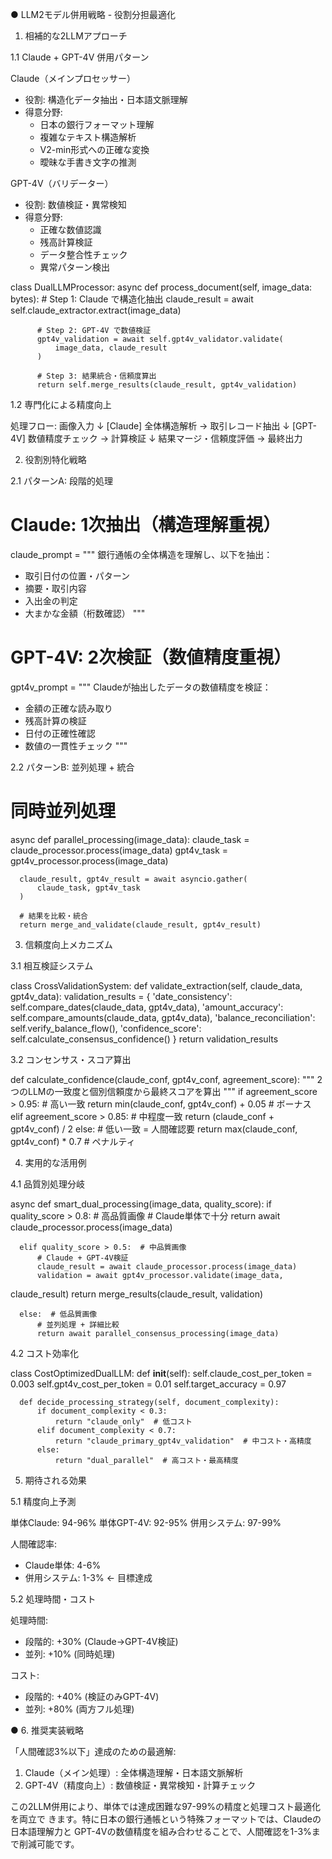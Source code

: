 ● LLM2モデル併用戦略 - 役割分担最適化

  1. 相補的な2LLMアプローチ

  1.1 Claude + GPT-4V 併用パターン

  Claude（メインプロセッサー）
  - 役割: 構造化データ抽出・日本語文脈理解
  - 得意分野:
    - 日本の銀行フォーマット理解
    - 複雑なテキスト構造解析
    - V2-min形式への正確な変換
    - 曖昧な手書き文字の推測

  GPT-4V（バリデーター）
  - 役割: 数値検証・異常検知
  - 得意分野:
    - 正確な数値認識
    - 残高計算検証
    - データ整合性チェック
    - 異常パターン検出

  class DualLLMProcessor:
      async def process_document(self, image_data: bytes):
          # Step 1: Claude で構造化抽出
          claude_result = await self.claude_extractor.extract(image_data)

          # Step 2: GPT-4V で数値検証
          gpt4v_validation = await self.gpt4v_validator.validate(
              image_data, claude_result
          )

          # Step 3: 結果統合・信頼度算出
          return self.merge_results(claude_result, gpt4v_validation)

  1.2 専門化による精度向上

  処理フロー:
  画像入力
      ↓
  [Claude] 全体構造解析 → 取引レコード抽出
      ↓
  [GPT-4V] 数値精度チェック → 計算検証
      ↓
  結果マージ・信頼度評価 → 最終出力

  2. 役割別特化戦略

  2.1 パターンA: 段階的処理

  # Claude: 1次抽出（構造理解重視）
  claude_prompt = """
  銀行通帳の全体構造を理解し、以下を抽出：
  - 取引日付の位置・パターン
  - 摘要・取引内容
  - 入出金の判定
  - 大まかな金額（桁数確認）
  """

  # GPT-4V: 2次検証（数値精度重視）
  gpt4v_prompt = """
  Claudeが抽出したデータの数値精度を検証：
  - 金額の正確な読み取り
  - 残高計算の検証
  - 日付の正確性確認
  - 数値の一貫性チェック
  """

  2.2 パターンB: 並列処理 + 統合

  # 同時並列処理
  async def parallel_processing(image_data):
      claude_task = claude_processor.process(image_data)
      gpt4v_task = gpt4v_processor.process(image_data)

      claude_result, gpt4v_result = await asyncio.gather(
          claude_task, gpt4v_task
      )

      # 結果を比較・統合
      return merge_and_validate(claude_result, gpt4v_result)

  3. 信頼度向上メカニズム

  3.1 相互検証システム

  class CrossValidationSystem:
      def validate_extraction(self, claude_data, gpt4v_data):
          validation_results = {
              'date_consistency': self.compare_dates(claude_data, gpt4v_data),
              'amount_accuracy': self.compare_amounts(claude_data,
  gpt4v_data),
              'balance_reconciliation': self.verify_balance_flow(),
              'confidence_score': self.calculate_consensus_confidence()
          }
          return validation_results

  3.2 コンセンサス・スコア算出

  def calculate_confidence(claude_conf, gpt4v_conf, agreement_score):
      """
      2つのLLMの一致度と個別信頼度から最終スコアを算出
      """
      if agreement_score > 0.95:  # 高い一致
          return min(claude_conf, gpt4v_conf) + 0.05  # ボーナス
      elif agreement_score > 0.85:  # 中程度一致
          return (claude_conf + gpt4v_conf) / 2
      else:  # 低い一致 = 人間確認要
          return max(claude_conf, gpt4v_conf) * 0.7  # ペナルティ

  4. 実用的な活用例

  4.1 品質別処理分岐

  async def smart_dual_processing(image_data, quality_score):
      if quality_score > 0.8:  # 高品質画像
          # Claude単体で十分
          return await claude_processor.process(image_data)

      elif quality_score > 0.5:  # 中品質画像
          # Claude + GPT-4V検証
          claude_result = await claude_processor.process(image_data)
          validation = await gpt4v_processor.validate(image_data,
  claude_result)
          return merge_results(claude_result, validation)

      else:  # 低品質画像
          # 並列処理 + 詳細比較
          return await parallel_consensus_processing(image_data)

  4.2 コスト効率化

  class CostOptimizedDualLLM:
      def __init__(self):
          self.claude_cost_per_token = 0.003
          self.gpt4v_cost_per_token = 0.01
          self.target_accuracy = 0.97

      def decide_processing_strategy(self, document_complexity):
          if document_complexity < 0.3:
              return "claude_only"  # 低コスト
          elif document_complexity < 0.7:
              return "claude_primary_gpt4v_validation"  # 中コスト・高精度
          else:
              return "dual_parallel"  # 高コスト・最高精度

  5. 期待される効果

  5.1 精度向上予測

  単体Claude: 94-96%
  単体GPT-4V: 92-95%
  併用システム: 97-99%

  人間確認率:
  - Claude単体: 4-6%
  - 併用システム: 1-3%  ← 目標達成

  5.2 処理時間・コスト

  処理時間:
  - 段階的: +30% (Claude→GPT-4V検証)
  - 並列: +10% (同時処理)

  コスト:
  - 段階的: +40% (検証のみGPT-4V)
  - 並列: +80% (両方フル処理)

● 6. 推奨実装戦略

  「人間確認3%以下」達成のための最適解:

  1. Claude（メイン処理）: 全体構造理解・日本語文脈解析
  2. GPT-4V（精度向上）: 数値検証・異常検知・計算チェック

  この2LLM併用により、単体では達成困難な97-99%の精度と処理コスト最適化を両立で
  きます。特に日本の銀行通帳という特殊フォーマットでは、Claudeの日本語理解力と
  GPT-4Vの数値精度を組み合わせることで、人間確認を1-3%まで削減可能です。